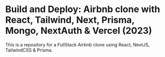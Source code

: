 # Build and Deploy: Airbnb clone with React, Tailwind, Next, Prisma, Mongo, NextAuth & Vercel (2023)

This is a repository for a FullStack Airbnb clone using React, NextJS, TailwindCSS & Prisma.

